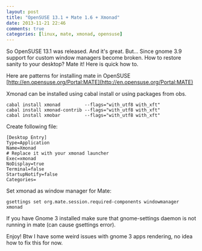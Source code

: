 ```yaml
---
layout: post
title: "OpenSUSE 13.1 + Mate 1.6 + Xmonad"
date: 2013-11-21 22:46
comments: true
categories: [linux, mate, xmonad, opensuse]
---
```

So OpenSUSE 13.1 was released. And it's great. But...
Since gnome 3.9 support for custom window managers become broken.
How to restore sanity to your desktop? Mate it! Here is quick how to.

Here are patterns for installing mate in OpenSUSE [http://en.opensuse.org/Portal:MATE](http://en.opensuse.org/Portal:MATE)

Xmonad can be installed using cabal install or using packages from obs.

```shell
cabal install xmonad         --flags="with_utf8 with_xft"
cabal install xmonad-contrib --flags="with_utf8 with_xft"
cabal install xmobar         --flags="with_utf8 with_xft"
```

Create following file:

```/usr/share/applications/xmonad.desktop
[Desktop Entry]
Type=Application
Name=Xmonad
# Replace it with your xmonad launcher
Exec=xmonad
NoDisplay=true
Terminal=false
StartupNotify=false
Categories=
```

Set xmonad as window manager for Mate:

```shell
gsettings set org.mate.session.required-components windowmanager xmonad
```

If you have Gnome 3 installed make sure that gnome-settings daemon is not running in mate (can cause gsettings error).

Enjoy! Btw I have some weird issues with gnome 3 apps rendering, no idea how to fix this for now.
